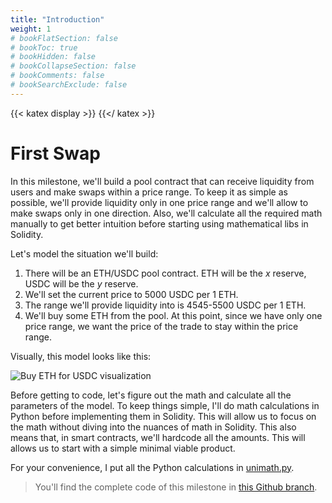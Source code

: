 ```yaml
---
title: "Introduction"
weight: 1
# bookFlatSection: false
# bookToc: true
# bookHidden: false
# bookCollapseSection: false
# bookComments: false
# bookSearchExclude: false
---
```


{{< katex display >}} {{</ katex >}}

# First Swap

In this milestone, we'll build a pool contract that can receive liquidity from users and make swaps within a price range.
To keep it as simple as possible, we'll provide liquidity only in one price range and we'll allow to make swaps only in
one direction. Also, we'll calculate all the required math manually to get better intuition before starting using
mathematical libs in Solidity.

Let's model the situation we'll build:
1. There will be an ETH/USDC pool contract. ETH will be the $x$ reserve, USDC will be the $y$ reserve.
1. We'll set the current price to 5000 USDC per 1 ETH.
1. The range we'll provide liquidity into is 4545-5500 USDC per 1 ETH.
1. We'll buy some ETH from the pool. At this point, since we have only one price range, we want the price of the trade
to stay within the price range.

Visually, this model looks like this:

![Buy ETH for USDC visualization](/images/milestone_1/buy_eth_model.png)

Before getting to code, let's figure out the math and calculate all the parameters of the model. To keep things simple,
I'll do math calculations in Python before implementing them in Solidity. This will allow us to focus on the math
without diving into the nuances of math in Solidity. This also means that, in smart contracts, we'll hardcode all the
amounts. This will allows us to start with a simple minimal viable product.

For your convenience, I put all the Python calculations in [unimath.py](https://github.com/Jeiwan/uniswapv3-code/blob/main/unimath.py).

> You'll find the complete code of this milestone in [this Github branch](https://github.com/Jeiwan/uniswapv3-code/tree/milestone_1).